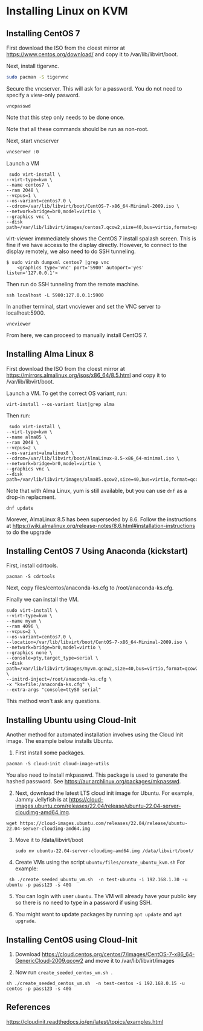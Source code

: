 # Installing Linux on KVM

## Installing CentOS 7

First download the ISO from the cloest mirror at https://www.centos.org/download/ and copy it to /var/lib/libvirt/boot.

Next, install tigervnc.

```bash
sudo pacman -S tigervnc
```

Secure the vncserver. This will ask for a password. You do not need to specify a view-only pasword.

```
vncpasswd
```

Note that this step only needs to be done once.

Note that all these commands should be run as non-root.

Next, start vncserver

```bash
vncserver :0
```

Launch a VM

```
 sudo virt-install \
--virt-type=kvm \
--name centos7 \
--ram 2048 \
--vcpus=1 \
--os-variant=centos7.0 \
--cdrom=/var/lib/libvirt/boot/CentOS-7-x86_64-Minimal-2009.iso \
--network=bridge=br0,model=virtio \
--graphics vnc \
--disk path=/var/lib/libvirt/images/centos7.qcow2,size=40,bus=virtio,format=qcow2
```

virt-viewer immmediately shows the CentOS 7 install spalash screen. This is fine if we have access to the display directly. However, to connect to the display remotely, we also need to do SSH tunneling.

```
$ sudo virsh dumpxml centos7 |grep vnc
    <graphics type='vnc' port='5900' autoport='yes' listen='127.0.0.1'>
```

Then run do SSH tunneling from the remote machine.

```
ssh localhost -L 5900:127.0.0.1:5900
```

In another terminal, start vncviewer and set the VNC server to localhost:5900. 

```
vncviewer
```

From here, we can proceed to manually install CentOS 7.

## Installing Alma Linux 8

First download the ISO from the cloest mirror at https://mirrors.almalinux.org/isos/x86_64/8.5.html and copy it to /var/lib/libvirt/boot.

Launch a VM. To get the correct OS variant, run:

```
virt-install --os-variant list|grep alma
```

Then run:

```
 sudo virt-install \
--virt-type=kvm \
--name alma85 \
--ram 2048 \
--vcpus=2 \
--os-variant=almalinux8 \
--cdrom=/var/lib/libvirt/boot/AlmaLinux-8.5-x86_64-minimal.iso \
--network=bridge=br0,model=virtio \
--graphics vnc \
--disk path=/var/lib/libvirt/images/alma85.qcow2,size=40,bus=virtio,format=qcow2
```

Note that with Alma Linux, yum is still available, but you can use `dnf` as a drop-in replacment.

  ```
  dnf update
  ```

Morever, AlmaLinux 8.5 has been superseded by 8.6. Follow the instructions at https://wiki.almalinux.org/release-notes/8.6.html#installation-instructions to do the upgrade

## Installing CentOS 7 Using Anaconda (kickstart)

First, install cdrtools.

```
pacman -S cdrtools
```

Next, copy files/centos/anaconda-ks.cfg to /root/anaconda-ks.cfg.

Finally we can install the VM.

```
sudo virt-install \
--virt-type=kvm \
--name myvm \
--ram 4096 \
--vcpus=2 \
--os-variant=centos7.0 \
--location=/var/lib/libvirt/boot/CentOS-7-x86_64-Minimal-2009.iso \
--network=bridge=br0,model=virtio \
--graphics none \
--console=pty,target_type=serial \
--disk path=/var/lib/libvirt/images/myvm.qcow2,size=40,bus=virtio,format=qcow2 \
--initrd-inject=/root/anaconda-ks.cfg \
-x "ks=file:/anaconda-ks.cfg" \
--extra-args "console=ttyS0 serial"
```

This method won't ask any questions.

## Installing Ubuntu using Cloud-Init

Another method for automated installation involves using the Cloud Init image. The example below installs Ubuntu.

1. First install some packages.

  ```
  pacman -S cloud-init cloud-image-utils
  ```

You also need to install mkpasswd. This package is used to generate the hashed password. See https://aur.archlinux.org/packages/mkpasswd.

2. Next, download the latest LTS cloud init image for Ubuntu. For example, Jammy Jellyfish is at https://cloud-images.ubuntu.com/releases/22.04/release/ubuntu-22.04-server-cloudimg-amd64.img. 

  ```
  wget https://cloud-images.ubuntu.com/releases/22.04/release/ubuntu-22.04-server-cloudimg-amd64.img
  ```

3. Move it to /data/libvirt/boot

    ```
    sudo mv ubuntu-22.04-server-cloudimg-amd64.img /data/libvirt/boot/
    ```

4. Create VMs using the script `ubuntu/files/create_ubuntu_kvm.sh` For example:

  ```
   sh ./create_seeded_ubuntu_vm.sh  -n test-ubuntu -i 192.168.1.30 -u ubuntu -p pass123 -s 40G
   ```

5. You can login with user `ubuntu`. The VM will already have your public key so there is no need to type in a password if using SSH.

6. You might want to update packages by running `apt update` and `apt upgrade`.

## Installing CentOS using Cloud-Init

1. Download https://cloud.centos.org/centos/7/images/CentOS-7-x86_64-GenericCloud-2009.qcow2 and move it to /var/lib/libvirt/images

2. Now run `create_seeded_centos_vm.sh `.

  ```
  sh ./create_seeded_centos_vm.sh  -n test-centos -i 192.168.0.15 -u centos -p pass123 -s 40G
  ```

## References

https://cloudinit.readthedocs.io/en/latest/topics/examples.html
